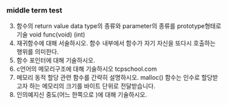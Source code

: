 ### middle term test

3. 함수의 return value data type의 종류와 parameter의 종류를 prototype형태로 기술
void func(void)
(int)
4. 재귀함수에 대해 서술하시오.
함수 내부에서 함수가 자기 자신을 또다시 호출하는 행위를 의미한다.
5. 함수 포인터에 대해 기술하시오.
6. c언어의 메모리구조에 대해 기술하시오 tcpschool.com
7. 메모리 동적 할당 관련 함수를 간략히 설명하시오.
malloc() 함수는 인수로 할당받고자 하는 메모리의 크기를 바이트 단위로 전달받습니다.
9.  인의예지신 중도(어느 한쪽으로 )에 대해 기술하시오.
